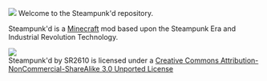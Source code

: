 ![](https://github.com/SR2610/Steampunkd/blob/master/src/main/resources/assets/steampunked/logofile.png?raw=true)
Welcome to the Steampunk'd repository.  

Steampunk'd is a [Minecraft](https://minecraft.net/) mod based upon the Steampunk Era and Industrial Revolution Technology.  

![](http://i.creativecommons.org/l/by-nc-sa/3.0/88x31.png)  
Steampunk'd by SR2610 is licensed under a [Creative Commons Attribution-NonCommercial-ShareAlike 3.0 Unported License](http://creativecommons.org/licenses/by-nc-sa/3.0/deed.en_GB)
